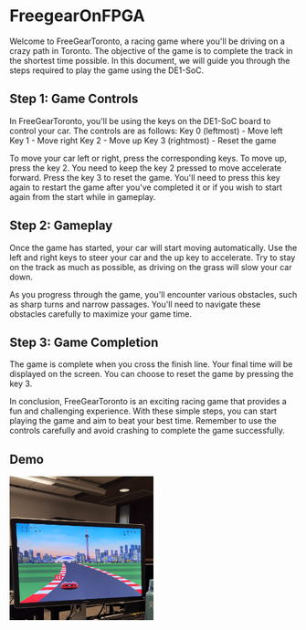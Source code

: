# FreegearOnFPGA

Welcome to FreeGearToronto, a racing game where you'll be driving on a crazy path in Toronto. 
The objective of the game is to complete the track in the shortest time possible. In this document, 
we will guide you through the steps required to play the game using the DE1-SoC.

## Step 1: Game Controls
In FreeGearToronto, you'll be using the keys on the DE1-SoC board to control your car. The 
controls are as follows:
Key 0 (leftmost) - Move left
Key 1 - Move right
Key 2 - Move up
Key 3 (rightmost) - Reset the game<br>

To move your car left or right, press the corresponding keys. To move up, press the key 2. You 
need to keep the key 2 pressed to move accelerate forward. Press the key 3 to reset the game. 
You'll need to press this key again to restart the game after you've completed it or if you wish to 
start again from the start while in gameplay. 

## Step 2: Gameplay
Once the game has started, your car will start moving automatically. Use the left and right keys 
to steer your car and the up key to accelerate. Try to stay on the track as much as possible, as 
driving on the grass will slow your car down.<br>

As you progress through the game, you'll encounter various obstacles, such as sharp turns and 
narrow passages. You'll need to navigate these obstacles carefully to maximize your game time.

## Step 3: Game Completion
The game is complete when you cross the finish line. Your final time will be displayed on the 
screen. You can choose to reset the game by pressing the key 3.<br>

In conclusion, FreeGearToronto is an exciting racing game that provides a fun and challenging 
experience. With these simple steps, you can start playing the game and aim to beat your best 
time. Remember to use the controls carefully and avoid crashing to complete the game 
successfully.

## Demo
[<img src="https://github.com/Ammar-V/FreegearOnFPGA/blob/main/freegear.png?raw=true" width="50%">](https://www.youtube.com/shorts/vmYdRygjpts "Freegear Toronto on FPGA")
